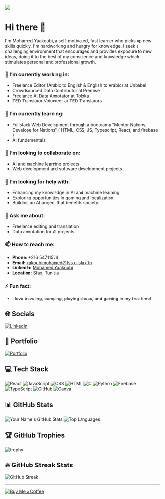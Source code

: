 [![](https://visitcount.itsvg.in/api?id=mohamedyaakoubi&label=Profile%20Views&color=11&icon=5&pretty=false)](https://visitcount.itsvg.in)
# Hi there 👋

I'm Mohamed Yaakoubi, a self-motivated, fast learner who picks up new skills quickly. I'm hardworking and hungry for knowledge. I seek a challenging environment that encourages and provides exposure to new ideas, doing it to the best of my conscience and knowledge which stimulates personal and professional growth.

### 🔭 I’m currently working in:
- Freelance Editor (Arabic to English & English to Arabic) at Unbabel
- Crowdsourced Data Contributor at Premise
- Freelance AI Data Annotator at Toloka
- TED Translator Volunteer at TED Translators

### 🌱 I’m currently learning:
- Fullstack Web Development through a bootcamp "Mentor Nations, Develope for Nations" ( HTML, CSS, JS, Typescript, React, and firebase ) 
- AI fundementals

### 👯 I’m looking to collaborate on:
- AI and machine learning projects
- Web development and software development projects

### 🤔 I’m looking for help with:
- Enhancing my knowledge in AI and machine learning
- Exploring opportunities in gaming and localization
- Building an AI project that benefits society.

### 💬 Ask me about:
- Freelance editing and translation
- Data annotation for AI projects

### 📫 How to reach me:
- **Phone:** +216 54711524
- **Email:** yakoubimohamed@fss.u-sfax.tn
- **LinkedIn:** [Mohamed Yaakoubi](https://www.linkedin.com/in/yaakoubi-mohamed/)
- **Location:** Sfax, Tunisia

### ⚡ Fun fact:
- I love traveling, camping, playing chess, and gaming in my free time!

## 🌐 Socials
[![LinkedIn](https://img.shields.io/badge/LinkedIn-0A66C2?style=for-the-badge&logo=linkedin&logoColor=white)](https://www.linkedin.com/in/yaakoubi-mohamed/)
## 🌟 Portfolio
[![Portfolio](https://img.shields.io/badge/Portfolio-20232A?style=for-the-badge&logo=portfolio&logoColor=61DAFB)](https://mohamedyaakoubi.github.io/MohamedYaakoubi/)


## 💻 Tech Stack
![React](https://img.shields.io/badge/React-20232A?style=for-the-badge&logo=react&logoColor=61DAFB)
![JavaScript](https://img.shields.io/badge/JavaScript-323330?style=for-the-badge&logo=javascript&logoColor=F7DF1E)
![CSS](https://img.shields.io/badge/CSS-239120?style=for-the-badge&logo=css3&logoColor=white)
![HTML](https://img.shields.io/badge/HTML-E34F26?style=for-the-badge&logo=html5&logoColor=white)
![C](https://img.shields.io/badge/C-00599C?style=for-the-badge&logo=c&logoColor=white)
![Python](https://img.shields.io/badge/Python-3776AB?style=for-the-badge&logo=python&logoColor=white)
![Firebase](https://img.shields.io/badge/Firebase-FFCA28?style=for-the-badge&logo=firebase&logoColor=white)
![TypeScript](https://img.shields.io/badge/TypeScript-3178C6?style=for-the-badge&logo=typescript&logoColor=white)
![GitHub](https://img.shields.io/badge/GitHub-181717?style=for-the-badge&logo=github&logoColor=white)
![Canva](https://img.shields.io/badge/Canva-%2300C4CC.svg?style=for-the-badge&logo=Canva&logoColor=white)


## 📊 GitHub Stats

![Your Name's GitHub Stats](https://github-readme-stats.vercel.app/api?username=mohamedyaakoubi&show_icons=true&theme=radical)
![Top Languages](https://github-readme-stats.vercel.app/api/top-langs/?username=mohamedyaakoubi&layout=compact&theme=radical)

## 🏆 GitHub Trophies
![trophy](https://github-profile-trophy.vercel.app/?username=mohamedyaakoubi&theme=dracula)

## 🔥 GitHub Streak Stats
![GitHub Streak](https://github-readme-streak-stats.herokuapp.com/?user=mohamedyaakoubi&theme=radical)

---
[![Buy Me a Coffee](https://img.buymeacoffee.com/button-api/?text=Buy%20me%20a%20coffee&emoji=&slug=medykb&button_colour=FFDD00&font_colour=000000&font_family=Cookie&outline_colour=000000&coffee_colour=ffffff)](https://www.buymeacoffee.com/medykb)
